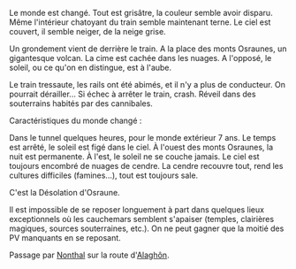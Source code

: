 Le monde est changé. Tout est grisâtre, la couleur semble avoir disparu. Même l'intérieur chatoyant du train semble maintenant terne. Le ciel est couvert, il semble neiger, de la neige grise.

Un grondement vient de derrière le train. A la place des monts Osraunes, un gigantesque volcan. La cime est cachée dans les nuages.
A l'opposé, le soleil, ou ce qu'on en distingue, est à l'aube.

Le train tressaute, les rails ont été abimés, et il n'y a plus de conducteur. On pourrait dérailler...
Si échec à arrêter le train, crash. Réveil dans des souterrains habités par des cannibales.


Caractéristiques du monde changé :

Dans le tunnel quelques heures, pour le monde extérieur 7 ans.
Le temps est arrêté, le soleil est figé dans le ciel.
À l'ouest des monts Osraunes, la nuit est permanente. À l'est, le soleil ne se couche jamais.
Le ciel est toujours encombré de nuages de cendre. La cendre recouvre tout, rend les cultures difficiles (famines...), tout est toujours sale.

C'est la Désolation d'Osraune.

Il est impossible de se reposer longuement à part dans quelques lieux exceptionnels où les cauchemars semblent s'apaiser (temples, clairières magiques, sources souterraines, etc.). On ne peut gagner que la moitié des PV manquants en se reposant.


Passage par [Nonthal](lieux/01b%20-%20Nonthal.md) sur la route d'[Alaghôn](lieux/02%20-%20Alaghon.md).

